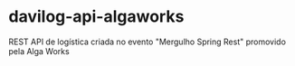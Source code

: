 # davilog-api-algaworks

REST API de logística criada no evento "Mergulho Spring Rest" promovido pela Alga Works
